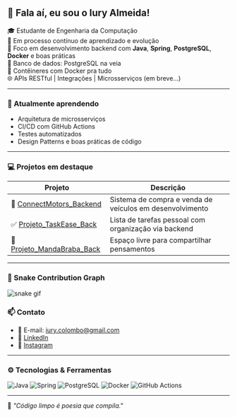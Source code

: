 ## 👋 Fala aí, eu sou o Iury Almeida!

🎓 Estudante de Engenharia da Computação  
🚀 Em processo contínuo de aprendizado e evolução  
🔧 Foco em desenvolvimento backend com **Java**, **Spring**, **PostgreSQL**, **Docker** e boas práticas  
🐘 Banco de dados: PostgreSQL na veia  
🐳 Contêineres com Docker pra tudo  
🌐 APIs RESTful | Integrações | Microsserviços (em breve...)  

---

### 🧠 Atualmente aprendendo

- Arquitetura de microsserviços
- CI/CD com GitHub Actions
- Testes automatizados
- Design Patterns e boas práticas de código

---

### 💻 Projetos em destaque

| Projeto | Descrição |
|--------|-----------|
| 🔧 [ConnectMotors_Backend](https://github.com/ConnectMotors/ConnectMotors_Backend) | Sistema de compra e venda de veículos em desenvolvimento |
| ✅ [Projeto_TaskEase_Back](https://github.com/IuryAlmeidaDev/Projeto_TaskEase_Back) | Lista de tarefas pessoal com organização via backend |
| 🧠 [Projeto_MandaBraba_Back](https://github.com/IuryAlmeidaDev/Projeto_MandaBraba_Back) | Espaço livre para compartilhar pensamentos |

---

### 🐍 Snake Contribution Graph

![snake gif](https://github.com/IuryAlmeidaDev/IuryAlmeidaDev/blob/output/github-contribution-grid-snake-dark.svg)


### 📫 Contato

- 📧 E-mail: [iury.colombo@gmail.com](mailto:iury.colombo@gmail.com)  
- 💼 [LinkedIn](https://www.linkedin.com/in/iury-almeida/)  
- 📸 [Instagram](https://www.instagram.com/iuryyalmeida/)  

---

### ⚙️ Tecnologias & Ferramentas

![Java](https://img.shields.io/badge/Java-ED8B00?style=for-the-badge&logo=java&logoColor=white)
![Spring](https://img.shields.io/badge/Spring-6DB33F?style=for-the-badge&logo=spring&logoColor=white)
![PostgreSQL](https://img.shields.io/badge/PostgreSQL-316192?style=for-the-badge&logo=postgresql&logoColor=white)
![Docker](https://img.shields.io/badge/Docker-2496ED?style=for-the-badge&logo=docker&logoColor=white)
![GitHub Actions](https://img.shields.io/badge/GitHub_Actions-2088FF?style=for-the-badge&logo=github-actions&logoColor=white)

---

🧩 _"Código limpo é poesia que compila."_  

